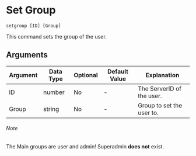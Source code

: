 
# Set Group

```
setgroup [ID] [Group]
```

This command sets the group of the user.

## Arguments

| Argument   | Data Type | Optional | Default Value |       Explanation         |
|------------|-----------|----------|---------------|---------------------------|
| ID         | number    | No       | -             | The ServerID of the user. |
| Group      | string    | No       | -             | Group to set the user to. |

###### Note

The Main groups are user and admin! Superadmin **does not** exist.
